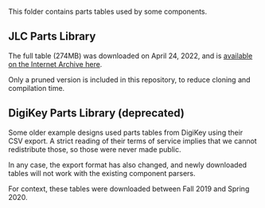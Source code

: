 This folder contains parts tables used by some components.

## JLC Parts Library
The full table (274MB) was downloaded on April 24, 2022, and is [available on the Internet Archive here](https://web.archive.org/web/20220424072635/https://jlcpcb.com/componentSearch/uploadComponentInfo).

Only a pruned version is included in this repository, to reduce cloning and compilation time.

## DigiKey Parts Library (deprecated)
Some older example designs used parts tables from DigiKey using their CSV export.
A strict reading of their terms of service implies that we cannot redistribute those, so those were never made public.

In any case, the export format has also changed, and newly downloaded tables will not work with the existing component parsers. 

For context, these tables were downloaded between Fall 2019 and Spring 2020.
